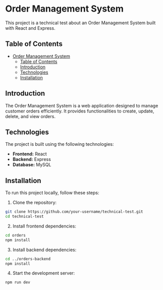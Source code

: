 # Order Management System

This project is a technical test about an Order Management System built with React and Express.

## Table of Contents

- [Order Management System](#order-management-system)
  - [Table of Contents](#table-of-contents)
  - [Introduction](#introduction)
  - [Technologies](#technologies)
  - [Installation](#installation)

## Introduction

The Order Management System is a web application designed to manage customer orders efficiently. It provides functionalities to create, update, delete, and view orders.

## Technologies

The project is built using the following technologies:

- **Frontend:** React
- **Backend:** Express
- **Database:** MySQL

## Installation

To run this project locally, follow these steps:

1. Clone the repository:
  ```bash
  git clone https://github.com/your-username/technical-test.git
  cd technical-test
  ```

2. Install frontend dependencies:
  ```bash
  cd orders
  npm install
  ```

3. Install backend dependencies:
  ```bash
  cd ../orders-backend
  npm install
  ```

4. Start the development server:
  ```bash
  npm run dev
  ```

